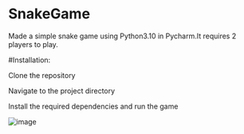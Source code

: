 # SnakeGame
Made a simple snake game using Python3.10 in Pycharm.It requires 2 players to play.

#Installation:

Clone the repository

Navigate to the project directory

Install the required dependencies and run the game

![image](https://github.com/Ronnit44/SnakeGame/assets/127775780/bb412223-cf1e-47e2-bc23-8267b5d81868)

